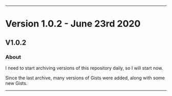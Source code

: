 
***

# Version 1.0.2 - June 23rd 2020

## V1.0.2

### About

I need to start archiving versions of this repository daily, so I will start now.

Since the last archive, many versions of Gists were added, along with some new Gists.

***

